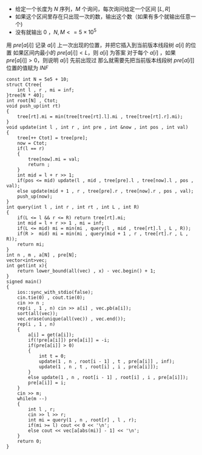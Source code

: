 + 给定一个长度为 $N$ 序列，$M$ 个询问，每次询问给定一个区间 $[L,R]$
+ 如果这个区间里存在只出现一次的数，输出这个数（如果有多个就输出任意一个)
+ 没有就输出 $0$ ，$N,M<=5\times10^5$

用 $pre[a[i]]$ 记录 $a[i]$ 上一次出现的位置，并把它插入到当前版本线段树 $a[i]$ 的位置
如果区间内最小的 $pre[a[i]] < L$，则 $a[i]$ 为答案
对于每个 $a[i]$ ，如果 $pre[a[i]]>0$，则说明 $a[i]$ 先前出现过
那么就需要先把当前版本线段树 $pre[a[i]]$ 位置的值赋为 $INF$

```text
const int N = 5e5 + 10;
struct Ctree{
	int l , r , mi = inf;
}tree[N * 40];
int root[N] , Ctot;
void push_up(int rt)
{
	tree[rt].mi = min(tree[tree[rt].l].mi , tree[tree[rt].r].mi);
}
void update(int l , int r , int pre , int &now , int pos , int val)
{
	tree[++ Ctot] = tree[pre];
	now = Ctot;
	if(l == r)
	{
		tree[now].mi = val;
		return ;
	}
	int mid = l + r >> 1;
	if(pos <= mid) update(l , mid , tree[pre].l , tree[now].l , pos , val);
	else update(mid + 1 , r , tree[pre].r , tree[now].r , pos , val);
	push_up(now);
}
int query(int l , int r , int rt , int L , int R)
{
	if(L <= l && r <= R) return tree[rt].mi;
	int mid = l + r >> 1 , mi = inf;
	if(L <= mid) mi = min(mi , query(l , mid , tree[rt].l , L , R));
	if(R >  mid) mi = min(mi , query(mid + 1 , r , tree[rt].r , L , R));
	return mi; 
}
int n , m , a[N] , pre[N];
vector<int>vec;
int get(int x){
	return lower_bound(all(vec) , x) - vec.begin() + 1;
}
signed main()
{
	ios::sync_with_stdio(false);
	cin.tie(0) , cout.tie(0);
	cin >> n ;
	rep(i , 1 , n) cin >> a[i] , vec.pb(a[i]);
	sort(all(vec));
	vec.erase(unique(all(vec)) , vec.end());
	rep(i , 1 , n) 
	{
		a[i] = get(a[i]);
		if(!pre[a[i]]) pre[a[i]] = -i; 
		if(pre[a[i]] > 0) 
		{
			int t = 0;
			update(1 , n , root[i - 1] , t , pre[a[i]] , inf);
			update(1 , n , t , root[i] , i , pre[a[i]]);
		}
		else update(1 , n , root[i - 1] , root[i] , i , pre[a[i]]);
		pre[a[i]] = i; 
	}
	cin >> m;
	while(m --)
	{
		int l , r;
		cin >> l >> r;
		int mi = query(1 , n , root[r] , l , r);
		if(mi >= l) cout << 0 << '\n';
		else cout << vec[a[abs(mi)] - 1] << '\n';
	}
	return 0;
}
```

